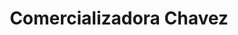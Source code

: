 ---
title: "Comercializadora Chavez"
url: /puerto-escondido/comercializadora-chavez/
shop: mayorista
---
